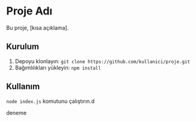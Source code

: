 # Proje Adı

Bu proje, [kısa açıklama].

## Kurulum

1. Depoyu klonlayın: `git clone https://github.com/kullanici/proje.git`
2. Bağımlılıkları yükleyin: `npm install`

## Kullanım

`node index.js` komutunu çalıştırın.d


deneme
